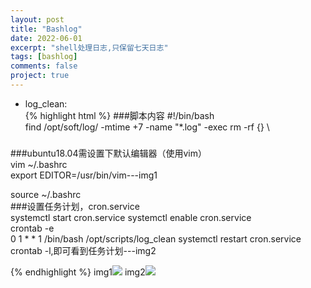 ```yaml
---
layout: post
title: "Bashlog"
date: 2022-06-01
excerpt: "shell处理日志,只保留七天日志"
tags: [bashlog]
comments: false
project: true
---
```


* log_clean:  
{% highlight html %}
###脚本内容
#!/bin/bash  
find /opt/soft/log/ -mtime +7 -name "*.log" -exec rm -rf {} \
###
###ubuntu18.04需设置下默认编辑器（使用vim）  
vim ~/.bashrc  
export EDITOR=/usr/bin/vim---img1

source ~/.bashrc  
###设置任务计划，cron.service    
systemctl start cron.service
systemctl enable cron.service  
crontab -e  
0 1 * * 1 /bin/bash /opt/scripts/log_clean 
systemctl restart cron.service  
crontab -l,即可看到任务计划---img2

{% endhighlight %}
img1<img src="https://user-images.githubusercontent.com/80735002/171380268-76df4779-ead4-40b4-bf7c-c7f7255ab0da.png">
img2<img src="https://user-images.githubusercontent.com/80735002/171380168-7b9d0ac3-4cf1-4765-bc37-cfae86504a56.png">



    


